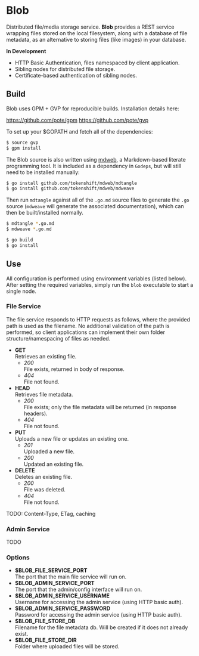 # Blob

Distributed file/media storage service. **Blob** provides a REST service
wrapping files stored on the local filesystem, along with a database of file
metadata, as an alternative to storing files (like images) in your database.

**In Development**

* HTTP Basic Authentication, files namespaced by client application.
* Sibling nodes for distributed file storage.
* Certificate-based authentication of sibling nodes.

## Build

Blob uses GPM + GVP for reproducible builds. Installation details here:

https://github.com/pote/gpm
https://github.com/pote/gvp

To set up your $GOPATH and fetch all of the dependencies:

```bash
$ source gvp
$ gpm install
```

The Blob source is also written using [mdweb](https://github.com/tokenshift/mdweb),
a Markdown-based literate programming tool. It is included as a dependency in
`Godeps`, but will still need to be installed manually:

```bash
$ go install github.com/tokenshift/mdweb/mdtangle
$ go install github.com/tokenshift/mdweb/mdweave
```

Then run `mdtangle` against all of the `.go.md` source files to generate the
`.go` source (`mdweave` will generate the associated documentation), which can
then be built/installed normally.

```bash
$ mdtangle *.go.md
$ mdweave *.go.md

$ go build
$ go install
```

## Use

All configuration is performed using environment variables (listed below).
After setting the required variables, simply run the `blob` executable to start
a single node.

### File Service

The file service responds to HTTP requests as follows, where the provided path
is used as the filename. No additional validation of the path is performed, so
client applications can implement their own folder structure/namespacing of
files as needed.

* **GET**  
  Retrieves an existing file.
  * _200_  
    File exists, returned in body of response.
  * _404_  
    File not found.
* **HEAD**  
  Retrieves file metadata.
  * _200_  
  File exists; only the file metadata will be returned (in response headers).
  * _404_  
  File not found.
* **PUT**  
  Uploads a new file or updates an existing one.
  * _201_  
    Uploaded a new file.
  * _200_  
    Updated an existing file.
* **DELETE**  
  Deletes an existing file.
  * _200_  
    File was deleted.
  * _404_  
    File not found.

TODO: Content-Type, ETag, caching

### Admin Service

TODO

### Options

* **$BLOB_FILE_SERVICE_PORT**  
  The port that the main file service will run on.
* **$BLOB_ADMIN_SERVICE_PORT**  
  The port that the admin/config interface will run on.
* **$BLOB_ADMIN_SERVICE_USERNAME**  
  Username for accessing the admin service (using HTTP basic auth).
* **$BLOB_ADMIN_SERVICE_PASSWORD**  
  Password for accessing the admin service (using HTTP basic auth).
* **$BLOB_FILE_STORE_DB**  
  Filename for the file metadata db. Will be created if it does not already
  exist.
* **$BLOB_FILE_STORE_DIR**  
  Folder where uploaded files will be stored.
